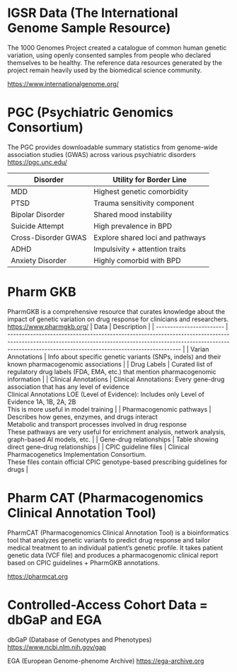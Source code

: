 
# IGSR Data (The International Genome Sample Resource)

The 1000 Genomes Project created a catalogue of common human genetic variation, using openly consented samples from people who declared themselves to be healthy. The reference data resources generated by the project remain heavily used by the biomedical science community.

https://www.internationalgenome.org/

# PGC (Psychiatric Genomics Consortium)
The PGC provides downloadable summary statistics from genome-wide association studies (GWAS) across various psychiatric disorders
https://pgc.unc.edu/

| **Disorder**        | Utility for Border Line          |
| ------------------- | -------------------------------- |
| MDD                 | Highest genetic comorbidity      |
| PTSD                | Trauma sensitivity component     |
| Bipolar Disorder    | Shared mood instability          |
| Suicide Attempt     | High prevalence in BPD           |
| Cross-Disorder GWAS | Explore shared loci and pathways |
| ADHD                | Impulsivity + attention traits   |
| Anxiety Disorder    | Highly comorbid with BPD         |


# Pharm GKB
PharmGKB is a comprehensive resource that curates knowledge about the impact of genetic variation on drug response for clinicians and researchers.
https://www.pharmgkb.org/
| Data                     | Description                                                                                                                                                                                                               |
| ------------------------ | ------------------------------------------------------------------------------------------------------------------------------------------------------------------------------------------------------------------------- |
| Varian Annotations       | Info about specific genetic variants (SNPs, indels) and their known pharmacogenomic associations                                                                                                                          |
| Drug Labels              | Curated list of regulatory drug labels (FDA, EMA, etc.) that mention pharmacogenomic information                                                                                                                          |
| Clinical Annotations     | Clinical Annotations: Every gene-drug association that has any level of evidence<br>Clinical Annotations LOE (Level of Evidence): Includes only Level of Evidence 1A, 1B, 2A, 2B<br>This is more useful in model training |
| Pharmacogenomic pathways | Describes how genes, enzymes, and drugs interact<br>Metabolic and transport processes involved in drug response<br>These pathways are very useful for enrichment analysis, network analysis, graph-based AI models, etc.  |
| Gene-drug relationships  | Table showing direct gene–drug relationships                                                                                                                                                                              |
| CPIC guideline files     | Clinical Pharmacogenetics Implementation Consortium.<br>These files contain official CPIC genotype-based prescribing guidelines for drugs                                                                                 |


# Pharm CAT (Pharmacogenomics Clinical Annotation Tool)
PharmCAT (Pharmacogenomics Clinical Annotation Tool) is a bioinformatics tool that analyzes genetic variants to predict drug response and tailor medical treatment to an individual patient’s genetic profile.
It takes patient genetic data (VCF file) and produces a pharmacogenomic clinical report based on CPIC guidelines + PharmGKB annotations.

https://pharmcat.org



# Controlled-Access Cohort Data = dbGaP and EGA


dbGaP (Database of Genotypes and Phenotypes)
https://www.ncbi.nlm.nih.gov/gap

EGA (European Genome-phenome Archive)
https://ega-archive.org

